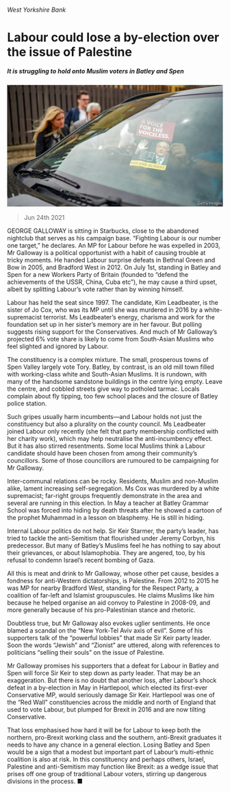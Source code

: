 ###### West Yorkshire Bank

# Labour could lose a by-election over the issue of Palestine 

##### It is struggling to hold onto Muslim voters in Batley and Spen 

![image](images/20210626_brp504.jpg) 

> Jun 24th 2021 

GEORGE GALLOWAY is sitting in Starbucks, close to the abandoned nightclub that serves as his campaign base. “Fighting Labour is our number one target,” he declares. An MP for Labour before he was expelled in 2003, Mr Galloway is a political opportunist with a habit of causing trouble at tricky moments. He handed Labour surprise defeats in Bethnal Green and Bow in 2005, and Bradford West in 2012. On July 1st, standing in Batley and Spen for a new Workers Party of Britain (founded to “defend the achievements of the USSR, China, Cuba etc”), he may cause a third upset, albeit by splitting Labour’s vote rather than by winning himself.

Labour has held the seat since 1997. The candidate, Kim Leadbeater, is the sister of Jo Cox, who was its MP until she was murdered in 2016 by a white-supremacist terrorist. Ms Leadbeater’s energy, charisma and work for the foundation set up in her sister’s memory are in her favour. But polling suggests rising support for the Conservatives. And much of Mr Galloway’s projected 6% vote share is likely to come from South-Asian Muslims who feel slighted and ignored by Labour.


The constituency is a complex mixture. The small, prosperous towns of Spen Valley largely vote Tory. Batley, by contrast, is an old mill town filled with working-class white and South-Asian Muslims. It is rundown, with many of the handsome sandstone buildings in the centre lying empty. Leave the centre, and cobbled streets give way to potholed tarmac. Locals complain about fly tipping, too few school places and the closure of Batley police station.

Such gripes usually harm incumbents—and Labour holds not just the constituency but also a plurality on the county council. Ms Leadbeater joined Labour only recently (she felt that party membership conflicted with her charity work), which may help neutralise the anti-incumbency effect. But it has also stirred resentments. Some local Muslims think a Labour candidate should have been chosen from among their community’s councillors. Some of those councillors are rumoured to be campaigning for Mr Galloway.

Inter-communal relations can be rocky. Residents, Muslim and non-Muslim alike, lament increasing self-segregation. Ms Cox was murdered by a white supremacist; far-right groups frequently demonstrate in the area and several are running in this election. In May a teacher at Batley Grammar School was forced into hiding by death threats after he showed a cartoon of the prophet Muhammad in a lesson on blasphemy. He is still in hiding.

Internal Labour politics do not help. Sir Keir Starmer, the party’s leader, has tried to tackle the anti-Semitism that flourished under Jeremy Corbyn, his predecessor. But many of Batley’s Muslims feel he has nothing to say about their grievances, or about Islamophobia. They are angered, too, by his refusal to condemn Israel’s recent bombing of Gaza.

All this is meat and drink to Mr Galloway, whose other pet cause, besides a fondness for anti-Western dictatorships, is Palestine. From 2012 to 2015 he was MP for nearby Bradford West, standing for the Respect Party, a coalition of far-left and Islamist groupuscules. He claims Muslims like him because he helped organise an aid convoy to Palestine in 2008-09, and more generally because of his pro-Palestinian stance and rhetoric.

Doubtless true, but Mr Galloway also evokes uglier sentiments. He once blamed a scandal on the “New York-Tel Aviv axis of evil”. Some of his supporters talk of the “powerful lobbies” that made Sir Keir party leader. Soon the words “Jewish” and “Zionist” are uttered, along with references to politicians “selling their souls” on the issue of Palestine.

Mr Galloway promises his supporters that a defeat for Labour in Batley and Spen will force Sir Keir to step down as party leader. That may be an exaggeration. But there is no doubt that another loss, after Labour’s shock defeat in a by-election in May in Hartlepool, which elected its first-ever Conservative MP, would seriously damage Sir Keir. Hartlepool was one of the “Red Wall” constituencies across the middle and north of England that used to vote Labour, but plumped for Brexit in 2016 and are now tilting Conservative.

That loss emphasised how hard it will be for Labour to keep both the northern, pro-Brexit working class and the southern, anti-Brexit graduates it needs to have any chance in a general election. Losing Batley and Spen would be a sign that a modest but important part of Labour’s multi-ethnic coalition is also at risk. In this constituency and perhaps others, Israel, Palestine and anti-Semitism may function like Brexit: as a wedge issue that prises off one group of traditional Labour voters, stirring up dangerous divisions in the process. ■

